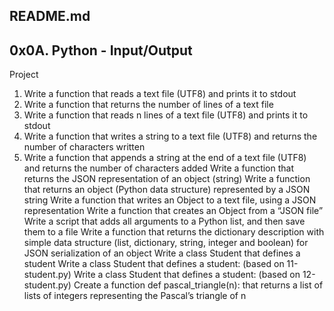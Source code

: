 README.md
------
0x0A. Python - Input/Output
------

Project
1. Write a function that reads a text file (UTF8) and prints it to stdout
2. Write a function that returns the number of lines of a text file
3. Write a function that reads n lines of a text file (UTF8) and prints it to stdout
4. Write a function that writes a string to a text file (UTF8) and returns the number of characters written
5. Write a function that appends a string at the end of a text file (UTF8) and returns the number of characters added
Write a function that returns the JSON representation of an object (string)
Write a function that returns an object (Python data structure) represented by a JSON string
Write a function that writes an Object to a text file, using a JSON representation
Write a function that creates an Object from a “JSON file”
Write a script that adds all arguments to a Python list, and then save them to a file
Write a function that returns the dictionary description with simple data structure (list, dictionary, string, integer and boolean) for JSON serialization of an object
Write a class Student that defines a student
Write a class Student that defines a student: (based on 11-student.py)
Write a class Student that defines a student: (based on 12-student.py)
Create a function def pascal_triangle(n): that returns a list of lists of integers representing the Pascal’s triangle of n
